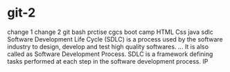 # git-2
change 1
change 2
git bash prctise
cgcs boot camp
HTML
Css
java
sdlc
Software Development Life Cycle (SDLC) is a process used by the software industry to design, develop and test high quality softwares. ... It is also called as Software Development Process. SDLC is a framework defining tasks performed at each step in the software development process.
IP